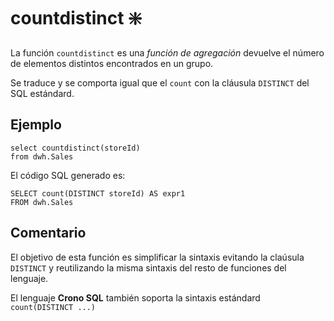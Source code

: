 ﻿---
SidebarGroup: "Funciones de agregación"
Autogenerated: true
---

# countdistinct ❇️

La función `countdistinct` es una *función de agregación* devuelve el número de elementos distintos encontrados en un grupo. 

Se traduce y se comporta igual que el `count` con la cláusula `DISTINCT` del SQL estándard.

## Ejemplo

```
select countdistinct(storeId)
from dwh.Sales
```

El código SQL generado es:

```
SELECT count(DISTINCT storeId) AS expr1
FROM dwh.Sales
```
## Comentario

El objetivo de esta función es simplificar la sintaxis evitando la claúsula `DISTINCT` y reutilizando la misma sintaxis del resto de funciones del lenguaje.

El lenguaje **Crono SQL** también soporta la sintaxis estándard `count(DISTINCT ...)`

